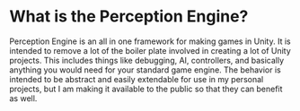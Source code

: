 # What is the Perception Engine?
Perception Engine is an all in one framework for making games in Unity. It is intended to remove a lot of the boiler plate involved in creating a lot of Unity projects. This includes things like debugging, AI, controllers, and basically anything you would need for your standard game engine. The behavior is intended to be abstract and easily extendable for use in my personal projects, but I am making it available to the public so that they can benefit as well.

